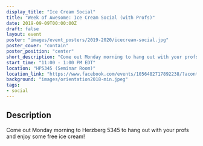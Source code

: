```yaml
---
display_title: "Ice Cream Social"
title: "Week of Awesome: Ice Cream Social (with Profs)"
date: 2019-09-09T00:00:00Z
draft: false
layout: event
poster: "images/event_posters/2019-2020/icecream-social.jpg"
poster_cover: "contain"
poster_position: "center"
short_description: "Come out Monday morning to hang out with your profs and enjoy some free ice cream!"
start_time: "11:00 - 1:00 PM EDT"
location: "HP5345 (Seminar Room)"
location_link: "https://www.facebook.com/events/1056482717892238/?acontext=%7B%22event_action_history%22%3A[%7B%22surface%22%3A%22page%22%7D]%7D"
background: "images/orientation2018-min.jpeg"
tags:
- social
---
```


## Description

Come out Monday morning to Herzberg 5345 to hang out with your profs and enjoy some free ice cream!